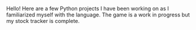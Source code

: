 Hello! Here are a few Python projects I have been working on as I familiarized myself with the language. The game is a work in progress but my stock tracker is complete.
